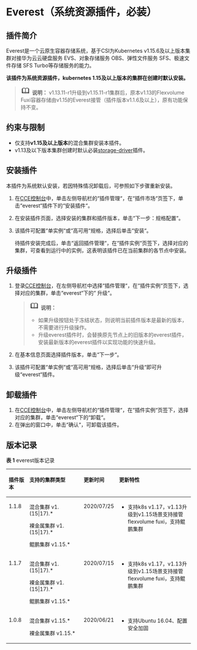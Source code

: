 # Everest（系统资源插件，必装）<a name="cce_01_0066"></a>

## 插件简介<a name="section25311744154917"></a>

Everest是一个云原生容器存储系统，基于CSI为Kubernetes v1.15.6及以上版本集群对接华为云云硬盘服务 EVS、对象存储服务 OBS、弹性文件服务 SFS、极速文件存储 SFS Turbo等存储服务的能力。

**该插件为系统资源插件，kubernetes 1.15及以上版本的集群在创建时默认安装。**

>![](public_sys-resources/icon-note.gif) **说明：** 
>v1.13.11-r1升级到v1.15.11-r1集群后，原本v1.13的Flexvolume Fuxi容器存储由v1.15的Everest接管（插件版本v1.1.6及以上），原有功能保持不变。

## 约束与限制<a name="section202191122814"></a>

-   仅支持**v1.15及以上版本**的混合集群安装本插件。
-   v1.13及以下版本集群创建时默认必装[storage-driver](storage-driver（系统资源插件-必装）.md)插件。

## 安装插件<a name="section168341157155317"></a>

本插件为系统默认安装，若因特殊情况卸载后，可参照如下步骤重新安装。

1.  在[CCE控制台](https://console.huaweicloud.com/cce2.0/?utm_source=helpcenter)中，单击左侧导航栏的“插件管理“，在“插件市场“页签下，单击“everest“插件下的“安装插件“。
2.  在安装插件页面，选择安装的集群和插件版本，单击“下一步：规格配置“。
3.  该插件可配置“单实例“或“高可用“规格，选择后单击“安装“。

    待插件安装完成后，单击“返回插件管理“，在“插件实例“页签下，选择对应的集群，可查看到运行中的实例，这表明该插件已在当前集群的各节点中安装。


## 升级插件<a name="section414918421496"></a>

1.  登录[CCE控制台](https://console.huaweicloud.com/cce2.0/?utm_source=helpcenter)，在左侧导航栏中选择“插件管理“，在“插件实例“页签下，选择对应的集群，单击“everest“下的“ 升级“。

    >![](public_sys-resources/icon-note.gif) **说明：** 
    >-   如果升级按钮处于冻结状态，则说明当前插件版本是最新的版本，不需要进行升级操作。
    >-   升级everest插件时，会替换原先节点上的旧版本的everest插件，安装最新版本的everest插件以实现功能的快速升级。

2.  在基本信息页面选择插件版本，单击“下一步“。
3.  该插件可配置“单实例“或“高可用“规格，选择后单击“升级“即可升级“everest“插件。

## 卸载插件<a name="section610455514114"></a>

1.  在[CCE控制台](https://console.huaweicloud.com/cce2.0/?utm_source=helpcenter)中，单击左侧导航栏的“插件管理“，在“插件实例“页签下，选择对应的集群，单击“everest“下的“卸载“。
2.  在弹出的窗口中，单击“确认“，可卸载该插件。

## 版本记录<a name="section144262219109"></a>

**表 1**  everest版本记录

<a name="table178175952310"></a>
<table><thead align="left"><tr id="row278175916234"><th class="cellrowborder" valign="top" width="11.24%" id="mcps1.2.5.1.1"><p id="p37875972314"><a name="p37875972314"></a><a name="p37875972314"></a>插件版本</p>
</th>
<th class="cellrowborder" valign="top" width="29.68%" id="mcps1.2.5.1.2"><p id="p1178135932311"><a name="p1178135932311"></a><a name="p1178135932311"></a>支持的集群类型</p>
</th>
<th class="cellrowborder" valign="top" width="18.44%" id="mcps1.2.5.1.3"><p id="p178185952316"><a name="p178185952316"></a><a name="p178185952316"></a>更新时间</p>
</th>
<th class="cellrowborder" valign="top" width="40.64%" id="mcps1.2.5.1.4"><p id="p2078175942320"><a name="p2078175942320"></a><a name="p2078175942320"></a>更新特性</p>
</th>
</tr>
</thead>
<tbody><tr id="row97875912317"><td class="cellrowborder" valign="top" width="11.24%" headers="mcps1.2.5.1.1 "><p id="p32688619116"><a name="p32688619116"></a><a name="p32688619116"></a>1.1.8</p>
</td>
<td class="cellrowborder" valign="top" width="29.68%" headers="mcps1.2.5.1.2 "><p id="p1326813661113"><a name="p1326813661113"></a><a name="p1326813661113"></a>混合集群 v1.(15|17).*</p>
<p id="p1126886131114"><a name="p1126886131114"></a><a name="p1126886131114"></a>裸金属集群 v1.(15|17).*</p>
<p id="p1926817661110"><a name="p1926817661110"></a><a name="p1926817661110"></a>鲲鹏集群 v1.15.*</p>
</td>
<td class="cellrowborder" valign="top" width="18.44%" headers="mcps1.2.5.1.3 "><p id="p17268161112"><a name="p17268161112"></a><a name="p17268161112"></a>2020/07/25</p>
</td>
<td class="cellrowborder" valign="top" width="40.64%" headers="mcps1.2.5.1.4 "><a name="ul1126810651115"></a><a name="ul1126810651115"></a><ul id="ul1126810651115"><li>支持k8s v1.17，v1.13升级到v1.15场景支持接管flexvolume fuxi，支持鲲鹏集群</li></ul>
</td>
</tr>
<tr id="row187865919236"><td class="cellrowborder" valign="top" width="11.24%" headers="mcps1.2.5.1.1 "><p id="p82685618110"><a name="p82685618110"></a><a name="p82685618110"></a>1.1.7</p>
</td>
<td class="cellrowborder" valign="top" width="29.68%" headers="mcps1.2.5.1.2 "><p id="p1799412815122"><a name="p1799412815122"></a><a name="p1799412815122"></a>混合集群 v1.(15|17).*</p>
<p id="p12995118141212"><a name="p12995118141212"></a><a name="p12995118141212"></a>裸金属集群 v1.(15|17).*</p>
<p id="p149958851219"><a name="p149958851219"></a><a name="p149958851219"></a>鲲鹏集群 v1.15.*</p>
</td>
<td class="cellrowborder" valign="top" width="18.44%" headers="mcps1.2.5.1.3 "><p id="p1268156101115"><a name="p1268156101115"></a><a name="p1268156101115"></a>2020/07/15</p>
</td>
<td class="cellrowborder" valign="top" width="40.64%" headers="mcps1.2.5.1.4 "><a name="ul926856141116"></a><a name="ul926856141116"></a><ul id="ul926856141116"><li>支持k8s v1.17，v1.13升级到v1.15场景支持接管flexvolume fuxi，支持鲲鹏集群</li></ul>
</td>
</tr>
<tr id="row14788592234"><td class="cellrowborder" valign="top" width="11.24%" headers="mcps1.2.5.1.1 "><p id="p1726806111117"><a name="p1726806111117"></a><a name="p1726806111117"></a>1.0.8</p>
</td>
<td class="cellrowborder" valign="top" width="29.68%" headers="mcps1.2.5.1.2 "><p id="p122681366114"><a name="p122681366114"></a><a name="p122681366114"></a>混合集群 v1.15.*</p>
<p id="p026815691118"><a name="p026815691118"></a><a name="p026815691118"></a>裸金属集群 v1.15.*</p>
</td>
<td class="cellrowborder" valign="top" width="18.44%" headers="mcps1.2.5.1.3 "><p id="p1226814618110"><a name="p1226814618110"></a><a name="p1226814618110"></a>2020/06/21</p>
</td>
<td class="cellrowborder" valign="top" width="40.64%" headers="mcps1.2.5.1.4 "><a name="ul1426811651119"></a><a name="ul1426811651119"></a><ul id="ul1426811651119"><li>支持Ubuntu 16.04、配置安全加固</li></ul>
</td>
</tr>
</tbody>
</table>

